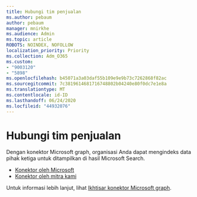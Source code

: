 ```yaml
---
title: Hubungi tim penjualan
ms.author: pebaum
author: pebaum
manager: mnirkhe
ms.audience: Admin
ms.topic: article
ROBOTS: NOINDEX, NOFOLLOW
localization_priority: Priority
ms.collection: Adm_O365
ms.custom:
- "9003120"
- "5898"
ms.openlocfilehash: b45071a3a03daf55b109e9e9b73c7262868f82ac
ms.sourcegitcommit: 7c3819614681716748802b04240e80f0dc7e1e8a
ms.translationtype: MT
ms.contentlocale: id-ID
ms.lasthandoff: 06/24/2020
ms.locfileid: "44932076"
---
```

# <a name="contact-the-sales-team"></a>Hubungi tim penjualan

Dengan konektor Microsoft graph, organisasi Anda dapat mengindeks data pihak ketiga untuk ditampilkan di hasil Microsoft Search.

- [Konektor oleh Microsoft](https://docs.microsoft.com/microsoftsearch/connectors-gallery#Microsoft)
- [Konektor oleh mitra kami](https://docs.microsoft.com/microsoftsearch/connectors-gallery#Partners)

Untuk informasi lebih lanjut, lihat [Ikhtisar konektor Microsoft graph](https://docs.microsoft.com/microsoftsearch/connectors-overview).
